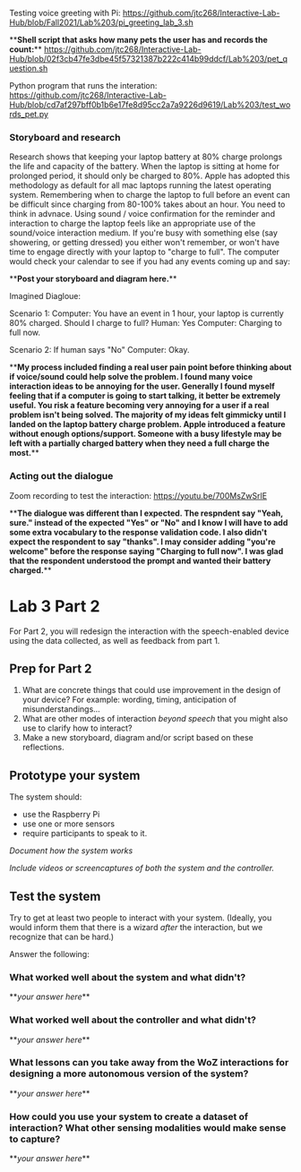 
Testing voice greeting with Pi:
https://github.com/jtc268/Interactive-Lab-Hub/blob/Fall2021/Lab%203/pi_greeting_lab_3.sh

\*\***Shell script that asks how many pets the user has and records the count:**\*\* 
https://github.com/jtc268/Interactive-Lab-Hub/blob/02f3cb47fe3dbe45f57321387b222c414b99ddcf/Lab%203/pet_question.sh

Python program that runs the interation:
https://github.com/jtc268/Interactive-Lab-Hub/blob/cd7af297bff0b1b6e17fe8d95cc2a7a9226d9619/Lab%203/test_words_pet.py

### Storyboard and research

Research shows that keeping your laptop battery at 80% charge prolongs the life and capacity of the battery. When the laptop is sitting at home for prolonged period, it should only be charged to 80%. Apple has adopted this methodology as default for all mac laptops running the latest operating system. Remembering when to charge the laptop to full before an event can be difficult since charging from 80-100% takes about an hour. You need to think in advnace. Using sound / voice confirmation for the reminder and interaction to charge the laptop feels like an appropriate use of the sound/voice interaction medium. If you're busy with something else (say showering, or getting dressed) you either won't remember, or won't have time to engage directly with your laptop to "charge to full". The computer would check your calendar to see if you had any events coming up and say:

\*\***Post your storyboard and diagram here.**\*\*

Imagined Diagloue:

Scenario 1:
Computer: You have an event in 1 hour, your laptop is currently 80% charged. Should I charge to full?
Human: Yes
Computer: Charging to full now.

Scenario 2:
If human says "No"
Computer: Okay.

\*\***My process included finding a real user pain point before thinking about if voice/sound could help solve the problem. I found many voice interaction ideas to be annoying for the user. Generally I found myself feeling that if a computer is going to start talking, it better be extremely useful. You risk a feature becoming very annoying for a user if a real problem isn't being solved. The majority of my ideas felt gimmicky until I landed on the laptop battery charge problem. Apple introduced a feature without enough options/support. Someone with a busy lifestyle may be left with a partially charged battery when they need a full charge the most.**\*\*

### Acting out the dialogue

Zoom recording to test the interaction:
https://youtu.be/700MsZwSrlE

\*\***The dialogue was different than I expected. The respndent say "Yeah, sure." instead of the expected "Yes" or "No" and I know I will have to add some extra vocabulary to the response validation code. I also didn't expect the respondent to say "thanks". I may consider adding "you're welcome" before the response saying "Charging to full now". I was glad that the respondent understood the prompt and wanted their battery charged.**\*\*

# Lab 3 Part 2

For Part 2, you will redesign the interaction with the speech-enabled device using the data collected, as well as feedback from part 1.

## Prep for Part 2

1. What are concrete things that could use improvement in the design of your device? For example: wording, timing, anticipation of misunderstandings...
2. What are other modes of interaction _beyond speech_ that you might also use to clarify how to interact?
3. Make a new storyboard, diagram and/or script based on these reflections.

## Prototype your system

The system should:
* use the Raspberry Pi 
* use one or more sensors
* require participants to speak to it. 

*Document how the system works*

*Include videos or screencaptures of both the system and the controller.*

## Test the system
Try to get at least two people to interact with your system. (Ideally, you would inform them that there is a wizard _after_ the interaction, but we recognize that can be hard.)

Answer the following:

### What worked well about the system and what didn't?
\*\**your answer here*\*\*

### What worked well about the controller and what didn't?

\*\**your answer here*\*\*

### What lessons can you take away from the WoZ interactions for designing a more autonomous version of the system?

\*\**your answer here*\*\*


### How could you use your system to create a dataset of interaction? What other sensing modalities would make sense to capture?

\*\**your answer here*\*\*
